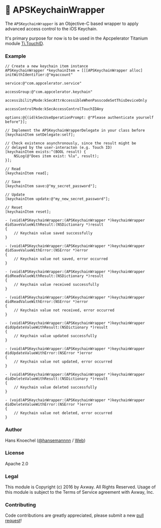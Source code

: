 # 🔐 APSKeychainWrapper

The `APSKeychainWrapper` is an Objective-C based wrapper to apply advanced access control 
to the iOS Keychain.

It's primary purpose for now is to be used in the Apcpelerator Titanium module [Ti.TouchID](https://github.com/appcelerator-modules/ti.touchid).

### Example

```objc
// Create a new keychain item instance
APSKeychainWrapper *keychainItem = [[[APSKeychainWrapper alloc] initWithIdentifier:@"myaccount"
                                                                           service:@"com.appcelerator.service"
                                                                       accessGroup:@"com.appcelerator.keychain"
                                                                 accessibilityMode:kSecAttrAccessibleWhenPasscodeSetThisDeviceOnly
                                                                 accessControlMode:kSecAccessControlTouchIDAny
                                                                           options:@{(id)kSecUseOperationPrompt: @"Please authenticate yourself before"}];

// Implement the APSKeychainWrapperDelegate in your class before
[keychainItem setDelegate:self];

// Check existence asynchronously, since the result might be
// delayed by the user-interacton (e.g. Touch ID)
[keychainItem exists:^(BOOL result) {
    NSLog(@"Does item exist: %lu", result);
}];

// Read
[keychainItem read];

// Save
[keychainItem save:@"my_secret_password"];

// Update
[keychainItem update:@"my_new_secret_password"];

// Reset
[keychainItem reset];

- (void)APSKeychainWrapper:(APSKeychainWrapper *)keychainWrapper didSaveValueWithResult:(NSDictionary *)result
{
    // Keychain value saved successfully
}

- (void)APSKeychainWrapper:(APSKeychainWrapper *)keychainWrapper didSaveValueWithError:(NSError *)error
{
    // Keychain value not saved, error occurred
}

- (void)APSKeychainWrapper:(APSKeychainWrapper *)keychainWrapper didReadValueWithResult:(NSDictionary *)result
{
    // Keychain value received successfully
}

- (void)APSKeychainWrapper:(APSKeychainWrapper *)keychainWrapper didReadValueWithError:(NSError *)error
{
    // Keychain value not received, error occurred
}

- (void)APSKeychainWrapper:(APSKeychainWrapper *)keychainWrapper didUpdateValueWithResult:(NSDictionary *)result
{
    // Keychain value updated successfully
}

- (void)APSKeychainWrapper:(APSKeychainWrapper *)keychainWrapper didUpdateValueWithError:(NSError *)error
{
    // Keychain value not updated, error occurred
}

- (void)APSKeychainWrapper:(APSKeychainWrapper *)keychainWrapper didDeleteValueWithResult:(NSDictionary *)result
{
    // Keychain value deleted successfully
}

- (void)APSKeychainWrapper:(APSKeychainWrapper *)keychainWrapper didDeleteValueWithError:(NSError *)error
{
    // Keychain value not deleted, error occurred
}
```


### Author
Hans Knoechel ([@hansemannnn](https://twitter.com/hansemannnn) / [Web](http://hans-knoechel.de))

### License
Apache 2.0

### Legal
This module is Copyright (c) 2016 by Axway. All Rights Reserved. Usage of this module is subject 
to the Terms of Service agreement with Axway, Inc.


### Contributing
Code contributions are greatly appreciated, please submit a new [pull request](https://github.com/appcelerator/APSKeychainWrapper/pull/new/master)!
